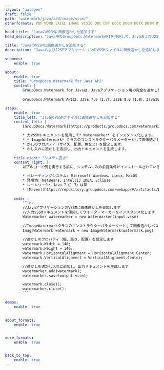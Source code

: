 ```yaml
---
layout: "autogen"
draft: false
path: "watermark/java/add/image/vssm/"
otherformats: PDF WORD EXCEL IMAGE VISIO DOC DOT DOCX DOCM DOTX DOTM RTF TXT XLSX XLSM XLTM XLT XLTX XLS XLSB XLAM SXC PPTX PPTM PPSX PPSM POTM POT POTX PPT PPS ODT BMP GIF JPEG JP2 PNG TIFF WEBP VSD VDX VSDX VSTX VSX VSSX VSDM VSTM VTX VDW VSS VST

head_title: "JavaのVSSMに画像透かしを追加する"
head_description: "Java用のGroupDocs.WatermarkAPIを使用して、JavaおよびJ2SEアプリケーションのVSSMファイルに画像透かしを追加するJavaライブラリ."

title: "JavaのVSSMに画像透かしを追加する"
description: "JavaおよびJ2SEアプリケーションのVSSMファイルに画像透かしを追加します。ドキュメントにBMP、PNG、GIF、JPEG画像の透かしを追加します。また、必要に応じて、透かしのサイズ、配置、回転角度、およびドキュメントページ上の透かしの位置を管理します。"

submenu:
    enable: true

about:
    enable: true
    title: "GroupDocs.Watermark for Java API"
    content: |
        GroupDocs.Watermark for Javaは、Javaアプリケーション用の完全な透かし管理ソリューションです。開発者は、次のような透かし操作操作をすばやく実行できます。すべての一般的なファイル形式のドキュメント内から、さまざまな種類の透かしを追加、編集、検索、および削除します。 PDF、Microsoft Word、Excel、PowerPoint、Visio、Eメール、画像形式など、さまざまなドキュメントのテキストと画像の透かしの操作をサポートしています。
        
        GroupDocs.Watermark APIは、J2SE 7.0（1.7）、J2SE 8.0（1.8）、Java10を含むすべての主要なオペレーティングシステムとJavaバージョンで十分にサポートされています。

steps:
    enable: true
    title_left: "JavaのVSSMファイルに画像透かしを追加する"
    content_left: |
        [GroupDocs.Watermark](https://products.groupdocs.com/watermark/java/）を使用すると、Java開発者は、いくつかの簡単な手順を実装することで、アプリケーションに画像（BMP、PNG、GIF、またはJPEG)の透かしを簡単に追加できます。

        * 力VSSMドキュメントを使用して* Watermarker* をインスタンス化します。
        * * ImageWatermark* クラスのコンストラクターパラメーターとして画像透かしパスを使用します。
        * かしのプロパティ（サイズ、配置、色など）を設定します。
        * かし入れに透かしを追加し、出力ドキュメントを生成します。
        
    title_right: "システム要求"
    content_right: |
        以下のコード例を実行する前に、システムに次の前提条件がインストールされていることを確認してください。

        * ペレーティングシステム: Microsoft Windows、Linux、MacOS
        * 発環境: NetBeans、IntelliJ IDEA、Eclipse
        * レームワーク: Java 7（1.7）以降
        * [Maven](https://repository.groupdocs.com/webapp/#/artifacts/browse/tree/General/repo/com/groupdocs/groupdocs-watermark)から最新バージョンのGroupDocs.WatermarkforJavaをダウンロードします。
        
    code: |
        ```cs
        //JavaアプリケーションのVSSMに画像透かしを追加します
        //入力VSSMドキュメントを使用してウォーターマーカーをインスタンス化します
        Watermarker watermarker = new Watermarker(input.vssm)
        
        //ImageWatermarkクラスのコンストラクターパラメーターとして画像透かしパスを使用します
        ImageWatermark watermark = new ImageWatermark(watermark.png)
        
        //透かしのプロパティ（幅、高さ、配置）を設定します
        watermark.Width = 140;
        watermark.Height = 140;
        watermark.HorizontalAlignment = HorizontalAlignment.Center;
        watermark.VerticalAlignment = VerticalAlignment.Center;

        //透かしを透かし入れに追加し、出力ドキュメントを生成します
        watermarker.add(watermark);
        watermarker.save(output.vssm);

        watermark.close();
        watermarker.close();
        ```        

demos:
    enable: true
        

about_formats:
    enable: true


more_formats:
    enable: true


back_to_top:
    enable: true
---
```

